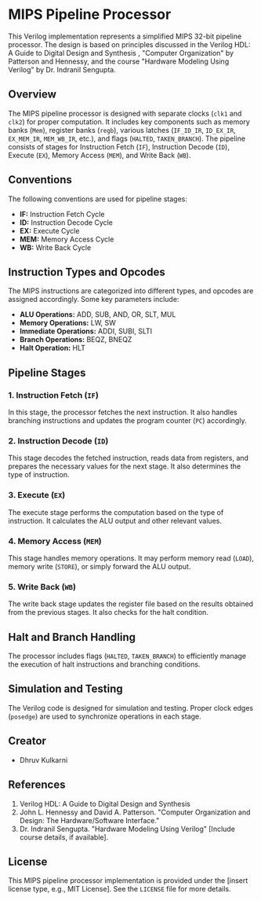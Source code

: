 # MIPS Pipeline Processor

This Verilog implementation represents a simplified MIPS 32-bit pipeline processor. The design is based on principles discussed in the Verilog HDL: A Guide to Digital Design and Synthesis
, "Computer Organization" by Patterson and Hennessy, and the course "Hardware Modeling Using Verilog" by Dr. Indranil Sengupta.

## Overview

The MIPS pipeline processor is designed with separate clocks (`clk1` and `clk2`) for proper computation. It includes key components such as memory banks (`Mem`), register banks (`regb`), various latches (`IF_ID_IR`, `ID_EX_IR`, `EX_MEM_IR`, `MEM_WB_IR`, etc.), and flags (`HALTED`, `TAKEN_BRANCH`). The pipeline consists of stages for Instruction Fetch (`IF`), Instruction Decode (`ID`), Execute (`EX`), Memory Access (`MEM`), and Write Back (`WB`).

## Conventions

The following conventions are used for pipeline stages:
- **IF:** Instruction Fetch Cycle
- **ID:** Instruction Decode Cycle
- **EX:** Execute Cycle
- **MEM:** Memory Access Cycle
- **WB:** Write Back Cycle

## Instruction Types and Opcodes

The MIPS instructions are categorized into different types, and opcodes are assigned accordingly. Some key parameters include:
- **ALU Operations:** ADD, SUB, AND, OR, SLT, MUL
- **Memory Operations:** LW, SW
- **Immediate Operations:** ADDI, SUBI, SLTI
- **Branch Operations:** BEQZ, BNEQZ
- **Halt Operation:** HLT

## Pipeline Stages

### 1. Instruction Fetch (`IF`)

In this stage, the processor fetches the next instruction. It also handles branching instructions and updates the program counter (`PC`) accordingly.

### 2. Instruction Decode (`ID`)

This stage decodes the fetched instruction, reads data from registers, and prepares the necessary values for the next stage. It also determines the type of instruction.

### 3. Execute (`EX`)

The execute stage performs the computation based on the type of instruction. It calculates the ALU output and other relevant values.

### 4. Memory Access (`MEM`)

This stage handles memory operations. It may perform memory read (`LOAD`), memory write (`STORE`), or simply forward the ALU output.

### 5. Write Back (`WB`)

The write back stage updates the register file based on the results obtained from the previous stages. It also checks for the halt condition.

## Halt and Branch Handling

The processor includes flags (`HALTED`, `TAKEN_BRANCH`) to efficiently manage the execution of halt instructions and branching conditions.

## Simulation and Testing

The Verilog code is designed for simulation and testing. Proper clock edges (`posedge`) are used to synchronize operations in each stage.

## Creator

- Dhruv Kulkarni

## References

1. Verilog HDL: A Guide to Digital Design and Synthesis
2. John L. Hennessy and David A. Patterson. "Computer Organization and Design: The Hardware/Software Interface."
3. Dr. Indranil Sengupta. "Hardware Modeling Using Verilog" [Include course details, if available].

## License

This MIPS pipeline processor implementation is provided under the [insert license type, e.g., MIT License]. See the `LICENSE` file for more details.
